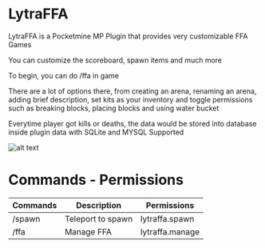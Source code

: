 # LytraFFA
LytraFFA is a Pocketmine MP Plugin that provides very customizable FFA Games

You can customize the scoreboard, spawn items and much more

To begin, you can do /ffa in game

There are a lot of options there, from creating an arena, renaming an arena, adding brief description, set kits as your inventory and toggle permissions such as breaking blocks, placing blocks and using water bucket

Everytime player got kills or deaths, the data would be stored into database inside plugin data with SQLite and MYSQL Supported

![alt text](https://i.imgur.com/pbymUDg.jpeg)

# Commands - Permissions
| Commands | Description         | Permissions     |
| -------- | ------------------- | --------------- |
| /spawn   | Teleport  to spawn  | lytraffa.spawn  |
| /ffa     | Manage FFA          | lytraffa.manage |
